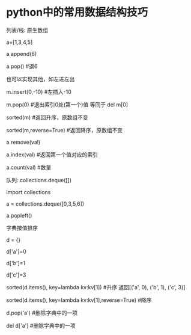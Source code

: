 # python中的常用数据结构技巧



列表/栈: 原生数组

a=[1,3,4,5]

a.append(6)

a.pop() #退6

也可以实现其他，如左进左出

m.insert(0,-10) #左插入-10

m.pop(0) #退出索引0处(第一个)值  等同于 del m[0]

sorted(m) #返回升序，原数组不变

sorted(m,reverse=True) #返回降序，原数组不变

a.remove(val)

a.index(val) #返回第一个值对应的索引

a.count(val) #数量



队列: collections.deque([])

import collections

a = collections.deque([0,3,5,6])

a.popleft()



字典按值排序

d = {}

d['a']=0

d['b']=1

d['c']=3

sorted(d.items(), key=lambda kv:kv[1])  #升序 返回[('a', 0), ('b', 1), ('c', 3)] 

sorted(d.items(), key=lambda kv:kv[1],reverse=True)  #降序

d.pop('a')  #删除字典中的一项

del d['a'] #删除字典中的一项


